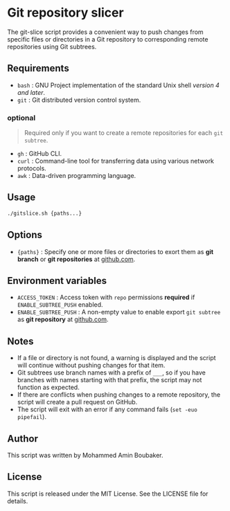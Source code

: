 # Git repository slicer

The git-slice script provides a convenient way to push changes from specific files or directories in a Git repository to corresponding remote repositories using Git subtrees.

## Requirements

- `bash`       : GNU Project implementation of the standard Unix shell *version 4 and later*.
- `git`        : Git distributed version control system.

### optional

> Required only if you want to create a remote repositories for each `git subtree`.

- `gh`         : GitHub CLI.
- `curl`       : Command-line tool for transferring data using various network protocols.
- `awk`        : Data-driven programming language.

## Usage

```sh
./gitslice.sh {paths...}
```

## Options

- `{paths}` : Specify one or more files or directories to exort them as **git branch** or **git repositories** at [github.com](github.com).

## Environment variables

- `ACCESS_TOKEN`        : Access token with `repo` permissions **required** if `ENABLE_SUBTREE_PUSH` enabled.
- `ENABLE_SUBTREE_PUSH` : A non-empty value to enable export `git subtree` as **git repository** at [github.com](github.com).

## Notes

- If a file or directory is not found, a warning is displayed and the script will continue without pushing changes for that item.
- Git subtrees use branch names with a prefix of `___`, so if you have branches with names starting with that prefix, the script may not function as expected.
- If there are conflicts when pushing changes to a remote repository, the script will create a pull request on GitHub.
- The script will exit with an error if any command fails (`set -euo pipefail`).

## Author

This script was written by Mohammed Amin Boubaker.

## License

This script is released under the MIT License. See the LICENSE file for details.
